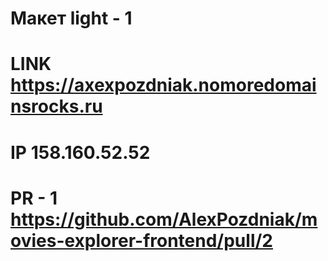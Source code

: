 # Макет light - 1
# LINK https://axexpozdniak.nomoredomainsrocks.ru
# IP 158.160.52.52
# PR - 1 https://github.com/AlexPozdniak/movies-explorer-frontend/pull/2